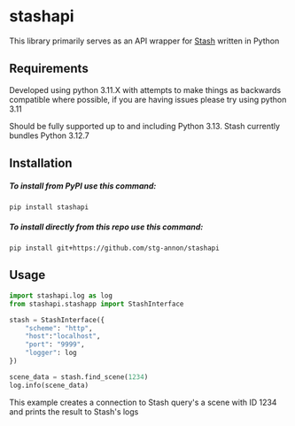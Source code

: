 # stashapi
This library primarily serves as an API wrapper for [Stash](https://github.com/stashapp/stash) written in Python

## Requirements
Developed using python 3.11.X with attempts to make things as backwards compatible where possible, if you are having issues please try using python 3.11

Should be fully supported up to and including Python 3.13. Stash currently bundles Python 3.12.7

## Installation 

##### To install from PyPI use this command:
`pip install stashapi`

##### To install directly from this repo use this command:
`pip install git+https://github.com/stg-annon/stashapi`

## Usage
```python
import stashapi.log as log
from stashapi.stashapp import StashInterface

stash = StashInterface({
    "scheme": "http",
    "host":"localhost",
    "port": "9999",
    "logger": log
})

scene_data = stash.find_scene(1234)
log.info(scene_data)
```
This example creates a connection to Stash query's a scene with ID 1234 and prints the result to Stash's logs
